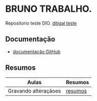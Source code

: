 # BRUNO TRABALHO.

Repositorio teste DIO. 
[ditigal teste](https://www.dio.me/)

## Documentação
- [documentação GitHub](https://github.com/brunommoraess/start.git)

## Resumos
|Aulas | Resumos |
|------|-----|
|Gravando alteraçãoes | [resumos](https://www.dio.me/)
